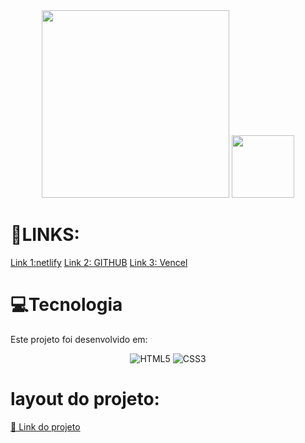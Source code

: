 <div align="center">

<img src="assets/images/imgs-preview.png" width="300px">
<img src="assets/images/image-mobile.jpeg" width="100px">
</div>

# 🔗LINKS:
<a href="https://moveiscostumizados.netlify.app/"> Link 1:netlify</a>
<a href="https://synxther.github.io/moveis_customizaveis_explorer/"> Link 2: GITHUB</a>
<a href="https://moveiscustomizados.vercel.app/"> Link 3: Vencel</a>



# 💻Tecnologia
Este projeto foi desenvolvido em:
<div align="center">

  ![HTML5](https://img.shields.io/badge/html5-%23E34F26.svg?style=for-the-badge&logo=html5&logoColor=white)
  ![CSS3](https://img.shields.io/badge/css3-%231572B6.svg?style=for-the-badge&logo=css3&logoColor=white)

</div>

# layout do projeto:

<a href="https://www.figma.com/file/Eg7SEVZZwJ2l1sgSQtVNuR/Explorer---Projeto-01-(Copy)-(Copy)?type=design&node-id=1-2&t=6fPdWtFksBCaZvXt-0">📃 Link do projeto</a>